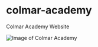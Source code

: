 # colmar-academy
Colmar Academy Website


![Image of Colmar Academy](https://efrencast.github.com/colmar-academy/resources/images/colmar-academy-screenshot.png)

